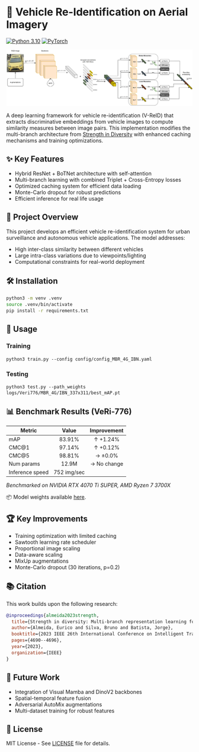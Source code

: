 # 🚗 Vehicle Re-Identification on Aerial Imagery

[![Python 3.10](https://img.shields.io/badge/python-3.10-blue.svg)](https://www.python.org/downloads/)
[![PyTorch](https://img.shields.io/badge/PyTorch-2.0+-red.svg)](https://pytorch.org/)

![Method Architecture](images/method_scheme.png)

A deep learning framework for vehicle re-identification (V-ReID) that extracts discriminative embeddings from vehicle images to compute similarity measures between image pairs. This implementation modifies the multi-branch architecture from [Strength in Diversity](https://github.com/videturfortuna/vehicle_reid_itsc2023/tree/main) with enhanced caching mechanisms and training optimizations.

## ✨ Key Features

- Hybrid ResNet + BoTNet architecture with self-attention
- Multi-branch learning with combined Triplet + Cross-Entropy losses
- Optimized caching system for efficient data loading
- Monte-Carlo dropout for robust predictions
- Efficient inference for real life usage

## 📝 Project Overview

This project develops an efficient vehicle re-identification system for urban surveillance and autonomous vehicle applications. The model addresses:

- High inter-class similarity between different vehicles
- Large intra-class variations due to viewpoints/lighting
- Computational constraints for real-world deployment

## 🛠️ Installation

```bash
python3 -m venv .venv
source .venv/bin/activate
pip install -r requirements.txt
```

## 🚀 Usage

### Training
```console
python3 train.py --config config/config_MBR_4G_IBN.yaml
```

### Testing
```console
python3 test.py --path_weights logs/Veri776/MBR_4G/IBN_337x311/best_mAP.pt
```

## 📊 Benchmark Results (VeRi-776)

| Metric          | Value   | Improvement |
|-----------------|:-------:|:-----------:|
| mAP             | 83.91%  | ↑ +1.24%    |
| CMC@1           | 97.14%  | ↑ +0.12%    |
| CMC@5           | 98.81%  | → ±0.0%     |
| Num params      | 12.9M   | → No change |
| Inference speed | 752 img/sec |            |

*Benchmarked on NVIDIA RTX 4070 Ti SUPER, AMD Ryzen 7 3700X*

📦 Model weights available [here](https://disk.360.yandex.ru/d/uASvBKYCit8rSA).

## 🏆 Key Improvements

- Training optimization with limited caching
- Sawtooth learning rate scheduler
- Proportional image scaling
- Data-aware scaling
- MixUp augmentations
- Monte-Carlo dropout (30 iterations, p=0.2)

## 📚 Citation

This work builds upon the following research:

```bibtex
@inproceedings{almeida2023strength,
  title={Strength in diversity: Multi-branch representation learning for vehicle re-identification},
  author={Almeida, Eurico and Silva, Bruno and Batista, Jorge},
  booktitle={2023 IEEE 26th International Conference on Intelligent Transportation Systems (ITSC)},
  pages={4690--4696},
  year={2023},
  organization={IEEE}
}
```

## 🔮 Future Work

- Integration of Visual Mamba and DinoV2 backbones
- Spatial-temporal feature fusion
- Adversarial AutoMix augmentations
- Multi-dataset training for robust features

## 📜 License

MIT License - See [LICENSE](LICENSE) file for details.  
